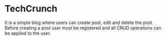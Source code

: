 # TechCrunch

It is a simple blog where users can create post, edit and delete the post.
Before creating a post user must be registered and all CRUD operations can be applied to the user.


